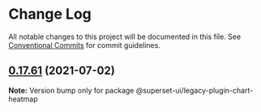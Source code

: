 # Change Log

All notable changes to this project will be documented in this file.
See [Conventional Commits](https://conventionalcommits.org) for commit guidelines.

## [0.17.61](https://github.com/apache-superset/superset-ui/compare/v0.17.60...v0.17.61) (2021-07-02)

**Note:** Version bump only for package @superset-ui/legacy-plugin-chart-heatmap
